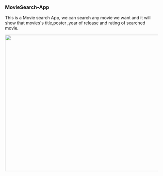 ### MovieSearch-App

This is a Movie search App, we can search any movie we want and it will show that movies's title,poster ,year of release and rating of searched movie.

<img src="https://user-images.githubusercontent.com/65214761/159109761-6261d441-3321-449d-ba61-acc0f53b3f55.png" alt="" width="600px" height="450px">
